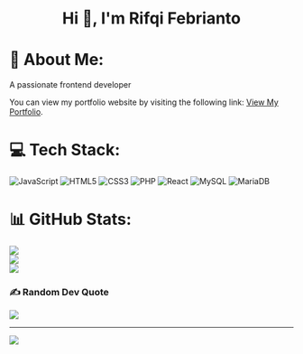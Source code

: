 <h1 align="center">Hi 👋, I'm Rifqi Febrianto</h1>

# 💫 About Me:
A passionate frontend developer

You can view my portfolio website by visiting the following link: [View My Portfolio](https://personal-portfolio-pi-hazel.vercel.app/).



# 💻 Tech Stack:
![JavaScript](https://img.shields.io/badge/javascript-%23323330.svg?style=for-the-badge&logo=javascript&logoColor=%23F7DF1E) ![HTML5](https://img.shields.io/badge/html5-%23E34F26.svg?style=for-the-badge&logo=html5&logoColor=white) ![CSS3](https://img.shields.io/badge/css3-%231572B6.svg?style=for-the-badge&logo=css3&logoColor=white) ![PHP](https://img.shields.io/badge/php-%23777BB4.svg?style=for-the-badge&logo=php&logoColor=white) ![React](https://img.shields.io/badge/react-%2320232a.svg?style=for-the-badge&logo=react&logoColor=%2361DAFB) ![MySQL](https://img.shields.io/badge/mysql-4479A1.svg?style=for-the-badge&logo=mysql&logoColor=white) ![MariaDB](https://img.shields.io/badge/MariaDB-003545?style=for-the-badge&logo=mariadb&logoColor=white)
# 📊 GitHub Stats:
![](https://github-readme-stats.vercel.app/api?username=rifqee23&theme=shadow_blue&hide_border=false&include_all_commits=false&count_private=false)<br/>
![](https://github-readme-streak-stats.herokuapp.com/?user=rifqee23&theme=shadow_blue&hide_border=false)<br/>
![](https://github-readme-stats.vercel.app/api/top-langs/?username=rifqee23&theme=shadow_blue&hide_border=false&include_all_commits=false&count_private=false&layout=compact)

### ✍️ Random Dev Quote
![](https://quotes-github-readme.vercel.app/api?type=horizontal&theme=tokyonight)

---
[![](https://visitcount.itsvg.in/api?id=rifqee23&icon=0&color=0)](https://visitcount.itsvg.in)

<!-- Proudly created with GPRM ( https://gprm.itsvg.in ) -->
